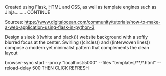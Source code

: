 Created using Flask, HTML and CSS, as well as template engines such as Jinja......... CONTINUE  

Sources: https://www.digitalocean.com/community/tutorials/how-to-make-a-web-application-using-flask-in-python-3

Design a sleek (((white and black))) website background with a softly blurred focus at the center. Swirling ((circles)) and ((interwoven lines)) compose a modern yet minimalist pattern that complements the clean layout

browser-sync start --proxy "localhost:5000" --files "templates/**/*.html" --reload-delay 500 
THEN CLICK REFRESH 

